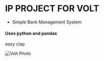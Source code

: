 # IP PROJECT FOR VOLT 
- Simple Bank Management System

#### Uses python and pandas
eezy clap

![Volt Photo](https://static.wikia.nocookie.net/youtube/images/7/73/BelugaJrPFP_400x400.jpg/revision/latest/scale-to-width-down/350?cb=20210829100256) 
